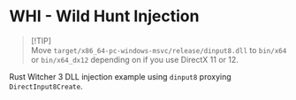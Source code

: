# WHI - Wild Hunt Injection

> [!TIP]\
> Move `target/x86_64-pc-windows-msvc/release/dinput8.dll` to `bin/x64` or `bin/x64_dx12` depending on if you use DirectX 11 or 12.

Rust Witcher 3 DLL injection example using `dinput8` proxying `DirectInput8Create`.
